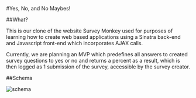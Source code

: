#Yes, No, and No Maybes!

##What?
<p>This is our clone of the website Survey Monkey used for purposes of learning how to create web based applications using a Sinatra back-end and Javascript front-end which incorporates AJAX calls.

Currently, we are planning an MVP which predefines all answers to created survey questions to yes or no and returns a percent as a result, which is then logged as 1 submission of the survey, accessible by the survey creator.</p>


##Schema

![schema](/public/imgs/schema.png)



